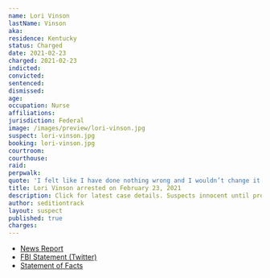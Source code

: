 ```yaml
---
name: Lori Vinson
lastName: Vinson
aka:
residence: Kentucky
status: Charged
date: 2021-02-23
charged: 2021-02-23
indicted:
convicted: 
sentenced: 
dismissed: 
age:
occupation: Nurse
affiliations:
jurisdiction: Federal
image: /images/preview/lori-vinson.jpg
suspect: lori-vinson.jpg
booking: lori-vinson.jpg
courtroom:
courthouse:
raid:
perpwalk:
quote: 'I felt like I have done nothing wrong and I wouldn’t change it.'
title: Lori Vinson arrested on February 23, 2021
description: Click for latest case details. Suspects innocent until proven guilty.
author: seditiontrack
layout: suspect
published: true
charges:
---
```

- [News Report](https://www.kentucky.com/news/local/crime/article249457150.html)
- [FBI Statement (Twitter)](https://twitter.com/FBILouisville/status/1364284639385378825)
- [Statement of Facts](https://extremism.gwu.edu/sites/g/files/zaxdzs2191/f/Lori%20Vinson%20and%20Thomas%20Vinson%20Statement%20of%20Facts.pdf)
